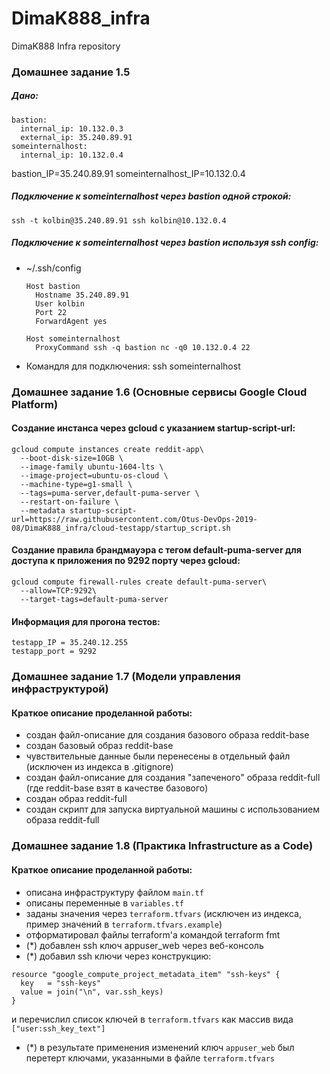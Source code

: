 # DimaK888_infra
DimaK888 Infra repository

### Домашнее задание 1.5
##### Дано:
```
bastion:
  internal_ip: 10.132.0.3
  external_ip: 35.240.89.91
someinternalhost:
  internal_ip: 10.132.0.4
```

bastion_IP=35.240.89.91
someinternalhost_IP=10.132.0.4

##### Подключение к someinternalhost через bastion одной строкой:
```
ssh -t kolbin@35.240.89.91 ssh kolbin@10.132.0.4
```
##### Подключение к someinternalhost через bastion используя ssh config:
- ~/.ssh/config
  ```
  Host bastion
    Hostname 35.240.89.91
    User kolbin
    Port 22
    ForwardAgent yes

  Host someinternalhost
    ProxyCommand ssh -q bastion nc -q0 10.132.0.4 22
  ```
- Командля для подключения: ssh someinternalhost

### Домашнее задание 1.6 (Основные сервисы Google Cloud Platform)
#### Создание инстанса через gcloud с указанием startup-script-url:
```
gcloud compute instances create reddit-app\
  --boot-disk-size=10GB \
  --image-family ubuntu-1604-lts \
  --image-project=ubuntu-os-cloud \
  --machine-type=g1-small \
  --tags=puma-server,default-puma-server \
  --restart-on-failure \
  --metadata startup-script-url=https://raw.githubusercontent.com/Otus-DevOps-2019-08/DimaK888_infra/cloud-testapp/startup_script.sh
```
#### Создание правила брандмауэра с тегом default-puma-server для доступа к приложения по 9292 порту через gcloud:
```
gcloud compute firewall-rules create default-puma-server\
  --allow=TCP:9292\
  --target-tags=default-puma-server
```
#### Информация для прогона тестов:
```
testapp_IP = 35.240.12.255
testapp_port = 9292
```

### Домашнее задание 1.7 (Модели управления инфраструктурой)
#### Краткое описание проделанной работы:
- создан файл-описание для создания базового образа reddit-base
- создан базовый образ reddit-base
- чувствительные данные были перенесены в отдельный файл (исключен из индекса в .gitignore)
- создан файл-описание для создания "запеченого" образа reddit-full (где reddit-base взят в качестве базового)
- создан образ reddit-full
- создан скрипт для запуска виртуальной машины с использованием образа reddit-full

### Домашнее задание 1.8 (Практика Infrastructure as a Code)
#### Краткое описание проделанной работы:
- описана инфраструктуру файлом `main.tf`
- описаны переменные в `variables.tf`
- заданы значения через `terraform.tfvars` (исключен из индекса, пример значений в `terraform.tfvars.example`)
- отформатировал файлы terraform'a командой terraform fmt
- (*) добавлен ssh ключ appuser_web через веб-консоль
- (*) добавил ssh ключи через конструкцию:
```
resource "google_compute_project_metadata_item" "ssh-keys" {
  key   = "ssh-keys"
  value = join("\n", var.ssh_keys)
}
```
и перечислил список ключей в `terraform.tfvars` как массив вида `["user:ssh_key_text"]`
- (*) в результате применения изменений ключ `appuser_web` был перетерт ключами, указанными в файле `terraform.tfvars`

